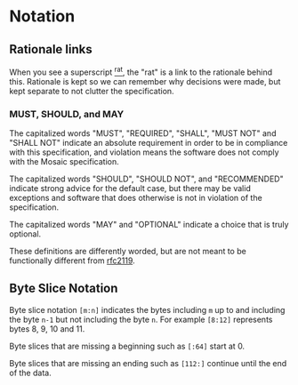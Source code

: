 # Notation

## Rationale links

When you see a <t>superscript</t> [<sup>rat</sup>](rationale.md), the "rat" is a link
to the rationale behind this. Rationale is kept so we can remember why decisions were
made, but kept separate to not clutter the specification.

### MUST, SHOULD, and MAY

The capitalized words "MUST", "REQUIRED", "SHALL", "MUST NOT" and
"SHALL NOT" indicate an absolute requirement in order to be in compliance with this
specification, and violation means the software does not comply with the Mosaic
specification.

The capitalized words "SHOULD", "SHOULD NOT", and "RECOMMENDED" indicate
strong advice for the default case, but there may be valid exceptions and software
that does otherwise is not in violation of the specification.

The capitalized words "MAY" and "OPTIONAL" indicate a choice that is truly
optional.

These definitions are differently worded, but are not meant to be functionally different
from [rfc2119](https://datatracker.ietf.org/doc/html/rfc2119).

## Byte Slice Notation

Byte slice notation `[m:n]` indicates the bytes including `m` up to and
including the byte `n-1` but not including the byte `n`. For example `[8:12]`
represents bytes 8, 9, 10 and 11.

Byte slices that are missing a beginning such as `[:64]` start at 0.

Byte slices that are missing an ending such as `[112:]` continue until the
end of the data.
